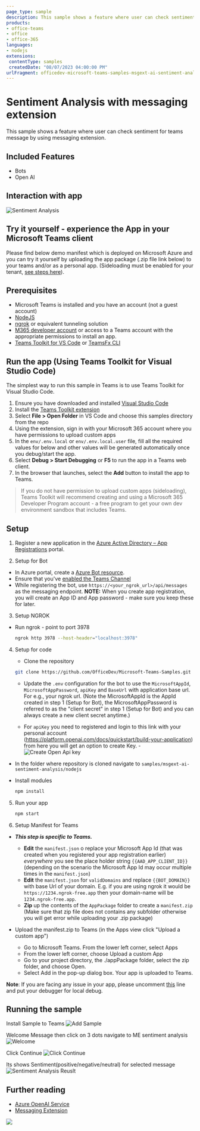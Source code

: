 ```yaml
---
page_type: sample
description: This sample shows a feature where user can check sentiment for teams message by using messaging extension.
products:
- office-teams
- office
- office-365
languages:
- nodejs
extensions:
 contentType: samples
 createdDate: "08/07/2023 04:00:00 PM"
urlFragment: officedev-microsoft-teams-samples-msgext-ai-sentiment-analysis-nodejs
---
```


# Sentiment Analysis with messaging extension

This sample shows a feature where user can check sentiment for teams message by using messaging extension.

## Included Features
* Bots
* Open AI

## Interaction with app

![Sentiment Analysis](Images/Sentiment_Analysis.gif)

## Try it yourself - experience the App in your Microsoft Teams client
Please find below demo manifest which is deployed on Microsoft Azure and you can try it yourself by uploading the app package (.zip file link below) to your teams and/or as a personal app. (Sideloading must be enabled for your tenant, [see steps here](https://docs.microsoft.com/microsoftteams/platform/concepts/build-and-test/prepare-your-o365-tenant#enable-custom-teams-apps-and-turn-on-custom-app-uploading)).


## Prerequisites

- Microsoft Teams is installed and you have an account (not a guest account)
-  [NodeJS](https://nodejs.org/en/)
-  [ngrok](https://ngrok.com/) or equivalent tunneling solution
-  [M365 developer account](https://docs.microsoft.com/microsoftteams/platform/concepts/build-and-test/prepare-your-o365-tenant) or access to a Teams account with the 
   appropriate permissions to install an app.
- [Teams Toolkit for VS Code](https://marketplace.visualstudio.com/items?itemName=TeamsDevApp.ms-teams-vscode-extension) or [TeamsFx CLI](https://learn.microsoft.com/microsoftteams/platform/toolkit/teamsfx-cli?pivots=version-one)

## Run the app (Using Teams Toolkit for Visual Studio Code)

The simplest way to run this sample in Teams is to use Teams Toolkit for Visual Studio Code.
1. Ensure you have downloaded and installed [Visual Studio Code](https://code.visualstudio.com/docs/setup/setup-overview)
1. Install the [Teams Toolkit extension](https://marketplace.visualstudio.com/items?itemName=TeamsDevApp.ms-teams-vscode-extension)
1. Select **File > Open Folder** in VS Code and choose this samples directory from the repo
1. Using the extension, sign in with your Microsoft 365 account where you have permissions to upload custom apps
1. In the `env/.env.local` or `env/.env.local.user` file, fill all the required values for below and other values will be generated automatically once you debug/start the app.
1. Select **Debug > Start Debugging** or **F5** to run the app in a Teams web client.
1. In the browser that launches, select the **Add** button to install the app to Teams.
> If you do not have permission to upload custom apps (sideloading), Teams Toolkit will recommend creating and using a Microsoft 365 Developer Program account - a free program to get your own dev environment sandbox that includes Teams.

## Setup
1. Register a new application in the [Azure Active Directory – App Registrations](https://go.microsoft.com/fwlink/?linkid=2083908) portal.

2. Setup for Bot
- In Azure portal, create a [Azure Bot resource](https://docs.microsoft.com/azure/bot-service/bot-builder-authentication?view=azure-bot-service-4.0&tabs=csharp%2Caadv2).
- Ensure that you've [enabled the Teams Channel](https://docs.microsoft.com/azure/bot-service/channel-connect-teams?view=azure-bot-service-4.0)
- While registering the bot, use `https://<your_ngrok_url>/api/messages` as the messaging endpoint.
**NOTE:** When you create app registration, you will create an App ID and App password - make sure you keep these for later.

3. Setup NGROK
 - Run ngrok - point to port 3978

    ```bash
    ngrok http 3978 --host-header="localhost:3978"
    ```
4. Setup for code
   - Clone the repository

    ```bash
    git clone https://github.com/OfficeDev/Microsoft-Teams-Samples.git
    ```
   - Update the `.env` configuration for the bot to use the `MicrosoftAppId`, `MicrosoftAppPassword`, `apiKey` and `BaseUrl`  with application base url. For e.g., your ngrok url. (Note the MicrosoftAppId is the AppId created in step 1 (Setup for Bot), the MicrosoftAppPassword is referred to as the "client secret" in step 1 (Setup for Bot) and you can always create a new client secret anytime.)

   - For `apiKey` you need to registered and login to this link with your personal account (https://platform.openai.com/docs/quickstart/build-your-application) from here you will get an option to create Key.
   -![Create Open Api key](Images/5.Api_Key.PNG)

- In the folder where repository is cloned navigate to `samples/msgext-ai-sentiment-analysis/nodejs`
- Install modules

    ```bash
    npm install
    ```
5) Run your app

    ```bash
    npm start
    ```

6) Setup Manifest for Teams
- __*This step is specific to Teams.*__
    - **Edit** the `manifest.json` o replace your Microsoft App Id (that was created when you registered your app registration earlier) *everywhere* you see the place holder string `{{AAD_APP_CLIENT_ID}}` (depending on the scenario the Microsoft App Id may occur multiple times in the `manifest.json`)
    - **Edit** the `manifest.json` for `validDomains` and replace `{{BOT_DOMAIN}}` with base Url of your domain. E.g. if you are using ngrok it would be `https://1234.ngrok-free.app` then your domain-name will be `1234.ngrok-free.app`.
    - **Zip** up the contents of the `AppPackage` folder to create a `manifest.zip` (Make sure that zip file does not contains any subfolder otherwise you will get error while uploading your .zip package)

- Upload the manifest.zip to Teams (in the Apps view click "Upload a custom app")
   - Go to Microsoft Teams. From the lower left corner, select Apps
   - From the lower left corner, choose Upload a custom App
   - Go to your project directory, the ./appPackage folder, select the zip folder, and choose Open.
   - Select Add in the pop-up dialog box. Your app is uploaded to Teams.

**Note**: If you are facing any issue in your app, please uncomment [this](https://github.com/OfficeDev/Microsoft-Teams-Samples/blob/main/samples/msgext-message-reminder/nodejs/index.js#L44) line and put your debugger for local debug.

## Running the sample

Install Sample to Teams
![Add Sample ](Images/1.Add_Sample.PNG)

Welcome Message then click on 3 dots navigate to ME sentiment analysis
![Welcome](Images/2.Welcome_SentimentAnalysis.PNG)

 Click Continue 
![Click Continue](Images/3.Click_Continue.PNG)

Its shows Sentiment(positive/negative/neutral) for selected message
![Sentiment Analysis Reuslt ](Images/4.Result.PNG)

## Further reading
- [Azure OpenAI Service](https://learn.microsoft.com/azure/ai-services/openai/overview)
- [Messaging Extension](https://learn.microsoft.com/microsoftteams/platform/messaging-extensions/how-to/action-commands/define-action-command)


<img src="https://pnptelemetry.azurewebsites.net/microsoft-teams-samples/samples/msgext-ai-sentiment-analysis-nodejs" />